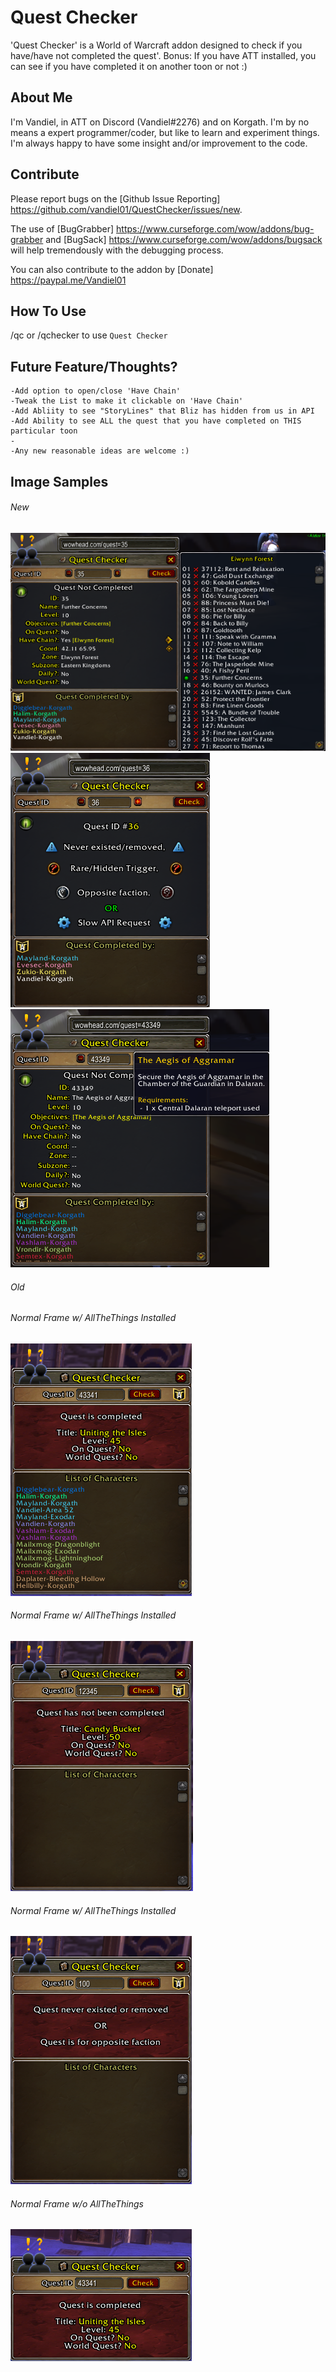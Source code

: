 # Quest Checker
'Quest Checker' is a World of Warcraft addon designed to check if you have/have not completed the quest'.  Bonus:  If you have ATT installed, you can see if you have completed it on another toon or not :)

## About Me
I'm Vandiel, in ATT on Discord (Vandiel#2276) and on Korgath.  I'm by no means a expert programmer/coder, but like to learn and experiment things.  I'm always happy to have some insight and/or improvement to the code.

## Contribute
Please report bugs on the [Github Issue Reporting] https://github.com/vandiel01/QuestChecker/issues/new.

The use of [BugGrabber] https://www.curseforge.com/wow/addons/bug-grabber and [BugSack] https://www.curseforge.com/wow/addons/bugsack will help tremendously with the debugging process.

You can also contribute to the addon by [Donate] https://paypal.me/Vandiel01

## How To Use
/qc or /qchecker to use `Quest Checker`

## Future Feature/Thoughts?
	-Add option to open/close 'Have Chain'
	-Tweak the List to make it clickable on 'Have Chain'
	-Add Abliity to see "StoryLines" that Bliz has hidden from us in API
	-Add Ability to see ALL the quest that you have completed on THIS particular toon
	-
	-Any new reasonable ideas are welcome :)

## Image Samples
###### New
![QCSample1](Images/NImage1.png)
![QCSample1](Images/NImage2.png)
![QCSample1](Images/NImage3.png)

###### Old
###### Normal Frame w/ AllTheThings Installed
 ![QCSample1](Images/Image1.png)
###### Normal Frame w/ AllTheThings Installed
 ![QCSample2](Images/Image2.png)
###### Normal Frame w/ AllTheThings Installed
 ![QCSample3](Images/Image3.png)
###### Normal Frame w/o AllTheThings
 ![QCSample4](Images/Image4.png)
